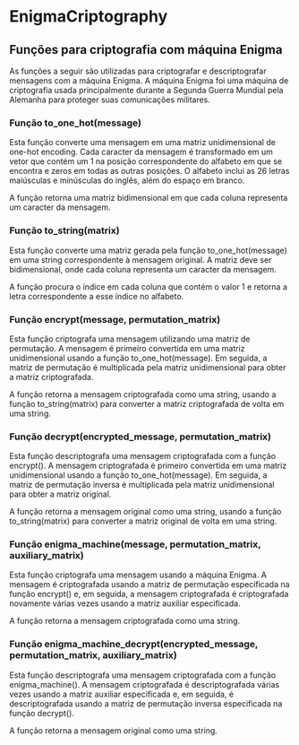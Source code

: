 # EnigmaCriptography

## Funções para criptografia com máquina Enigma
As funções a seguir são utilizadas para criptografar e descriptografar mensagens com a máquina Enigma. A máquina Enigma foi uma máquina de criptografia usada principalmente durante a Segunda Guerra Mundial pela Alemanha para proteger suas comunicações militares.

### Função to_one_hot(message)
Esta função converte uma mensagem em uma matriz unidimensional de one-hot encoding. Cada caracter da mensagem é transformado em um vetor que contém um 1 na posição correspondente do alfabeto em que se encontra e zeros em todas as outras posições. O alfabeto inclui as 26 letras maiúsculas e minúsculas do inglês, além do espaço em branco.

A função retorna uma matriz bidimensional em que cada coluna representa um caracter da mensagem.

### Função to_string(matrix)
Esta função converte uma matriz gerada pela função to_one_hot(message) em uma string correspondente à mensagem original. A matriz deve ser bidimensional, onde cada coluna representa um caracter da mensagem.

A função procura o índice em cada coluna que contém o valor 1 e retorna a letra correspondente a esse índice no alfabeto.

### Função encrypt(message, permutation_matrix)
Esta função criptografa uma mensagem utilizando uma matriz de permutação. A mensagem é primeiro convertida em uma matriz unidimensional usando a função to_one_hot(message). Em seguida, a matriz de permutação é multiplicada pela matriz unidimensional para obter a matriz criptografada.

A função retorna a mensagem criptografada como uma string, usando a função to_string(matrix) para converter a matriz criptografada de volta em uma string.

### Função decrypt(encrypted_message, permutation_matrix)
Esta função descriptografa uma mensagem criptografada com a função encrypt(). A mensagem criptografada é primeiro convertida em uma matriz unidimensional usando a função to_one_hot(message). Em seguida, a matriz de permutação inversa é multiplicada pela matriz unidimensional para obter a matriz original.

A função retorna a mensagem original como uma string, usando a função to_string(matrix) para converter a matriz original de volta em uma string.

### Função enigma_machine(message, permutation_matrix, auxiliary_matrix)
Esta função criptografa uma mensagem usando a máquina Enigma. A mensagem é criptografada usando a matriz de permutação especificada na função encrypt() e, em seguida, a mensagem criptografada é criptografada novamente várias vezes usando a matriz auxiliar especificada.

A função retorna a mensagem criptografada como uma string.

### Função enigma_machine_decrypt(encrypted_message, permutation_matrix, auxiliary_matrix)
Esta função descriptografa uma mensagem criptografada com a função enigma_machine(). A mensagem criptografada é descriptografada várias vezes usando a matriz auxiliar especificada e, em seguida, é descriptografada usando a matriz de permutação inversa especificada na função decrypt().

A função retorna a mensagem original como uma string.

